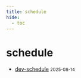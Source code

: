 ```yaml
---
title: schedule
hide:
  - toc
---
```


# schedule

- [dev-schedule](../../dev-schedule/)
  <small>2025-08-14</small>

